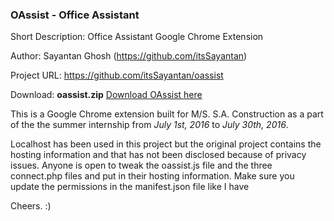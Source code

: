 <h3>OAssist - Office Assistant</h3>

Short Description: Office Assistant Google Chrome Extension

Author: Sayantan Ghosh (https://github.com/itsSayantan)

Project URL: https://github.com/itsSayantan/oassist

Download: <b>oassist.zip</b> <a href = "https://github.com/itsSayantan/oassist/blob/master/oassist.zip">Download OAssist here</a>

This is a Google Chrome extension built for M/S. S.A. Construction as a part of the the summer internship from <i>July 1st, 2016</i> to <i>July 30th, 2016</i>.

Localhost has been used in this project but the original project contains the hosting information and that has not been disclosed because of privacy issues. Anyone is open to tweak the oassist.js file and the three connect.php files and put in their hosting information. Make sure you update the permissions in the manifest.json file like I have

Cheers. :)
